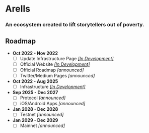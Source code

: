 # Arells
### An ecosystem created to lift storytellers out of poverty.

## Roadmap 

- **Oct 2022 - Nov 2022**
  - [ ] Update Infrastructure Page *[[In Development]](https://github.com/Ecare-Exchange/infrastructure/tree/main/MVP)*
  - [ ] Official Website *[[In Development]](https://github.com/Ecare-Exchange/Arells)*
  - [ ] Official Roadmap *[announced]*
  - [ ] Twitter/Medium Pages *[announced]*

- **Oct 2022 - Aug 2025**
   - [ ] Infrastructure *[[In Development]](https://github.com/Ecare-Exchange/infrastructure)*

- **Sep 2025 - Dec 2027**
  - [ ] Protocol *[announced]*
  - [ ] iOS/Android Apps *[announced]*

- **Jan 2028 - Dec 2028**
  - [ ] Testnet *[announced]*

- **Jan 2029 - Dec 2029**
  - [ ] Mainnet *[announced]*

